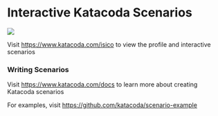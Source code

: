 # Interactive Katacoda Scenarios

[![](http://shields.katacoda.com/katacoda/isico/count.svg)](https://www.katacoda.com/isico "Get your profile on Katacoda.com")

Visit https://www.katacoda.com/isico to view the profile and interactive scenarios

### Writing Scenarios
Visit https://www.katacoda.com/docs to learn more about creating Katacoda scenarios

For examples, visit https://github.com/katacoda/scenario-example
